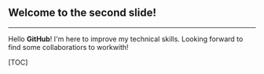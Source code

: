 ## Welcome to the second slide!

---

Hello **GitHub**! I'm here to improve my technical skills. Looking forward to find some collaboratiors to workwith!

[TOC]

